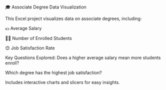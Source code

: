 🎓 Associate Degree Data Visualization


This Excel project visualizes data on associate degrees, including:

💵 Average Salary

👨‍🎓 Number of Enrolled Students

😊 Job Satisfaction Rate

 Key Questions Explored:
Does a higher average salary mean more students enroll?

Which degree has the highest job satisfaction?

Includes interactive charts and slicers for easy insights.

